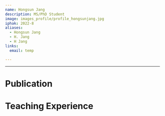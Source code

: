```yaml
---
name: Hongsun Jang
description: MS/PhD Student
image: images_profile/profile_hongsunjang.jpg
iphak: 2022-8
aliases:
  - Hongsun Jang
  - H. Jang
  - H Jang
links:
  email: temp

---
```




---

# Publication




# Teaching Experience
